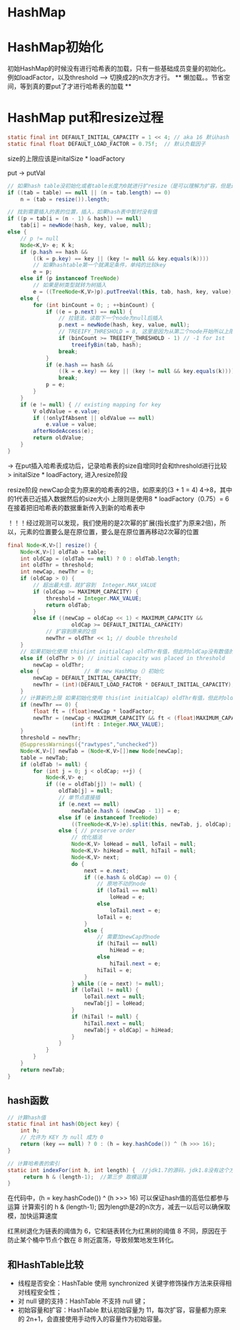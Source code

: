 # HashMap

# HashMap初始化
初始HashMap的时候没有进行哈希表的加载，只有一些基础成员变量的初始化。例如loadFactor，以及threshold --> 切换成2的n次方才行。
** 懒加载。。节省空间，等到真的要put了才进行哈希表的加载 **

# HashMap put和resize过程
```Java
static final int DEFAULT_INITIAL_CAPACITY = 1 << 4; // aka 16 默认hash table大小 
static final float DEFAULT_LOAD_FACTOR = 0.75f;  // 默认负载因子
```
size的上限应该是initalSize * loadFactory

put -> putVal

```Java
// 如果hash table没初始化或者table长度为0就进行扩resize（是可以理解为扩容，但是还是用英文比较好，resize可能会使hash table变小）
if ((tab = table) == null || (n = tab.length) == 0)
    n = (tab = resize()).length;

// 找到需要插入的表的位置，插入，如果hash表中暂时没有值
if ((p = tab[i = (n - 1) & hash]) == null)
    tab[i] = newNode(hash, key, value, null);
else {
    // p != null
    Node<K,V> e; K k;
    if (p.hash == hash &&
        ((k = p.key) == key || (key != null && key.equals(k))))
        // 如果hashtable第一个就满足条件，单纯的比较key
        e = p;
    else if (p instanceof TreeNode)
        // 如果是树类型就转为树插入
        e = ((TreeNode<K,V>)p).putTreeVal(this, tab, hash, key, value);
    else {
        for (int binCount = 0; ; ++binCount) {
            if ((e = p.next) == null) {
                // 拉链法，读取下一个node为null后插入
                p.next = newNode(hash, key, value, null);
                // TREEIFY_THRESHOLD = 8, 这里是因为从第二个node开始所以上限为7
                if (binCount >= TREEIFY_THRESHOLD - 1) // -1 for 1st
                    treeifyBin(tab, hash);
                break;
            }
            if (e.hash == hash &&
                ((k = e.key) == key || (key != null && key.equals(k))))
                break;
            p = e;
        }
    }
    if (e != null) { // existing mapping for key
        V oldValue = e.value;
        if (!onlyIfAbsent || oldValue == null)
            e.value = value;
        afterNodeAccess(e);
        return oldValue;
    }
}
```

-> 在put插入哈希表成功后，记录哈希表的size自增同时会和threshold进行比较 > initalSize * loadFactory, 进入resize阶段

resize阶段 newCap会变为原来的哈希表的2倍，如原来的(3 + 1 = 4) 4->8，其中的1代表已近插入数据然后的size大小
上限则是使用8 * loadFactory（0.75）= 6
在接着把旧哈希表的数据重新传入到新的哈希表中

！！！经过观测可以发现，我们使用的是2次幂的扩展(指长度扩为原来2倍)，所以，元素的位置要么是在原位置，要么是在原位置再移动2次幂的位置

```Java
final Node<K,V>[] resize() {
    Node<K,V>[] oldTab = table;
    int oldCap = (oldTab == null) ? 0 : oldTab.length;
    int oldThr = threshold;
    int newCap, newThr = 0;
    if (oldCap > 0) {
        // 超出最大值，就扩容到  Integer.MAX_VALUE
        if (oldCap >= MAXIMUM_CAPACITY) {
            threshold = Integer.MAX_VALUE;
            return oldTab;
        }
        else if ((newCap = oldCap << 1) < MAXIMUM_CAPACITY &&
                    oldCap >= DEFAULT_INITIAL_CAPACITY)
            // 扩容到原来的2倍
            newThr = oldThr << 1; // double threshold
    }
    // 如果初始化使用 this(int initialCap) oldThr有值，但此时oldCap没有数值的情况, * initialCap赋给threshold的 *
    else if (oldThr > 0) // initial capacity was placed in threshold
        newCap = oldThr;
    else {              // 单 new HashMap（）初始化
        newCap = DEFAULT_INITIAL_CAPACITY;
        newThr = (int)(DEFAULT_LOAD_FACTOR * DEFAULT_INITIAL_CAPACITY);
    }
    // 计算新的上限 如果初始化使用 this(int initialCap) oldThr有值，但此时oldCap没有数值的情况
    if (newThr == 0) {
        float ft = (float)newCap * loadFactor;
        newThr = (newCap < MAXIMUM_CAPACITY && ft < (float)MAXIMUM_CAPACITY ?
                    (int)ft : Integer.MAX_VALUE);
    }
    threshold = newThr;
    @SuppressWarnings({"rawtypes","unchecked"})
    Node<K,V>[] newTab = (Node<K,V>[])new Node[newCap];
    table = newTab;
    if (oldTab != null) {
        for (int j = 0; j < oldCap; ++j) {
            Node<K,V> e;
            if ((e = oldTab[j]) != null) {
                oldTab[j] = null;
                // 单节点直接插
                if (e.next == null)
                    newTab[e.hash & (newCap - 1)] = e;
                else if (e instanceof TreeNode)
                    ((TreeNode<K,V>)e).split(this, newTab, j, oldCap);
                else { // preserve order
                    // 优化插法
                    Node<K,V> loHead = null, loTail = null;
                    Node<K,V> hiHead = null, hiTail = null;
                    Node<K,V> next;
                    do {
                        next = e.next;
                        if ((e.hash & oldCap) == 0) {
                            // 原地不动的node
                            if (loTail == null)
                                loHead = e;
                            else
                                loTail.next = e;
                            loTail = e;
                        }
                        else {
                            // 需要加newCap的node
                            if (hiTail == null)
                                hiHead = e;
                            else
                                hiTail.next = e;
                            hiTail = e;
                        }
                    } while ((e = next) != null);
                    if (loTail != null) {
                        loTail.next = null;
                        newTab[j] = loHead;
                    }
                    if (hiTail != null) {
                        hiTail.next = null;
                        newTab[j + oldCap] = hiHead;
                    }
                }
            }
        }
    }
    return newTab;
}
```



## hash函数
```Java
// 计算hash值
static final int hash(Object key) {
    int h;
    // 允许为 KEY 为 null 成为 0
    return (key == null) ? 0 : (h = key.hashCode()) ^ (h >>> 16);
}

// 计算哈希表的索引
static int indexFor(int h, int length) {  //jdk1.7的源码，jdk1.8没有这个方法，但是实现原理一样的
     return h & (length-1);  //第三步 取模运算
}
```
在代码中，(h = key.hashCode()) ^ (h >>> 16) 可以保证hash值的高低位都参与运算
计算索引的 h & (length-1); 因为length是2的n次方，减去一以后可以确保取模，加快运算速度


红黑树退化为链表的阈值为 6，它和链表转化为红黑树的阈值 8 不同，原因在于防止某个桶中节点个数在 8 附近震荡，导致频繁地发生转化。

## 和HashTable比较
- 线程是否安全：HashTable 使用 synchronized 关键字修饰操作方法来获得相对线程安全性；
- 对 null 键的支持：HashTable 不支持 null 键；
- 初始容量和扩容：HashTable 默认初始容量为 11，每次扩容，容量都为原来的 2n+1，会直接使用手动传入的容量作为初始容量。